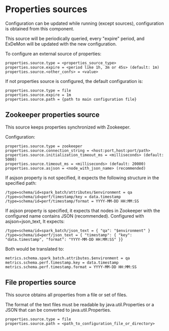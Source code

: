 # Properties sources

Configuration can be updated while running (except sources), configuration is obtained from this component.

This source will be periodically queried, every "expire" period, and ExDeMon will be updated with the new configuration.

To configure an external source of properties:

```
properties.source.type = <properties_source_type>
properties.source.expire = <period like 1h, 3m or 45s> (default: 1m)
properties.source.<other_confs> = <value>
```

If not properties source is configured, the default configuration is:

```
properties.source.type = file
properties.source.expire = 1m
properties.source.path = {path to main configuration file}
```

## Zookeeper properties source

This source keeps properties synchronized with Zookeeper.

Configuration:

```
properties.source.type = zookeeper
properties.source.connection_string = <host:port,host:port/path>
properties.source.initialization_timeout_ms = <milliseconds> (default: 5000)
properties.source.timeout_ms = <milliseconds> (default: 20000)
properties.source.asjson = <node_with_json_name> (recommended)
```

If asjson property is not specified, it expects the following structure in the specified path:

```
/type=schema/id=spark_batch/attributes/$environment = qa
/type=schema/id=perf/timestamp/key = data.timestamp
/type=schema/id=perf/timestamp/format = YYYY-MM-DD HH:MM:SS
```

If asjson property is specified, it expects that nodes in Zookeeper with the configured name contains JSON (recommended). 
Configured with asjson=json_text, It expects:

```
/type=schema/id=spark_batch/json_text = { "qa": "$environment" }
/type=schema/id=perf/json_text = { "timestamp": { "key": "data.timestamp", "format": "YYYY-MM-DD HH:MM:SS" }}
```

Both would be translated to:

```
metrics.schema.spark_batch.attributes.$environment = qa
metrics.schema.perf.timestamp.key = data.timestamp
metrics.schema.perf.timestamp.format = YYYY-MM-DD HH:MM:SS
```

## File properties source

This source obtains all properties from a file or set of files.

The format of the text files must be readable by java.util.Properties or a JSON that can be converted to java.util.Properties.

```
properties.source.type = file
properties.source.path = <path_to_configuration_file_or_directory>
```